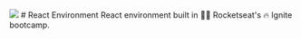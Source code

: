 <img src="https://i.imgur.com/1wf1CnU.png" />
# React Environment
React environment built in 👨‍🚀 Rocketseat's 🔥 Ignite bootcamp.
